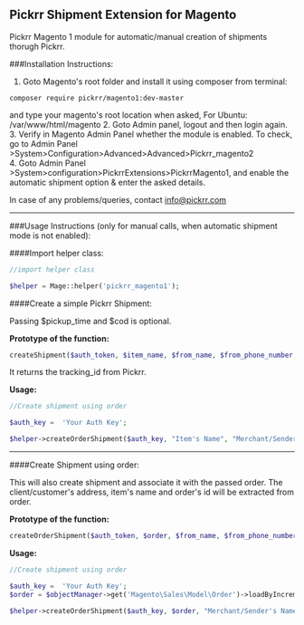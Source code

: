 ## Pickrr Shipment Extension for Magento

Pickrr Magento 1 module for automatic/manual creation of shipments thorugh Pickrr.

###Installation Instructions:

1. Goto Magento's root folder and install it using composer from terminal:
 ```shell
 composer require pickrr/magento1:dev-master
 ```
  and type your magento's root location when asked,
  For Ubuntu: /var/www/html/magento
2. Goto Admin panel, logout and then login again.
3. Verify in Magento Admin Panel whether the module is enabled. To check, go to Admin Panel >System>Configuration>Advanced>Advanced>Pickrr_magento2 <br>
4. Goto Admin Panel >System>configuration>PickrrExtensions>PickrrMagento1, and enable the automatic shipment option & enter the asked details.

In case of any problems/queries, contact info@pickrr.com

---

###Usage Instructions (only for manual calls, when automatic shipment mode is not enabled):

####Import helper class:

```php
//import helper class

$helper = Mage::helper('pickrr_magento1');

```

####Create a simple Pickrr Shipment:

Passing $pickup_time and $cod is optional.

**Prototype of the function:**
```php
createShipment($auth_token, $item_name, $from_name, $from_phone_number, $from_pincode, $from_address, $to_name, $to_phone_number, $to_pincode, $to_address, $pickup_time='NULL', $cod=0.0);
```

It returns the tracking_id from Pickrr.

**Usage:**
```php
//Create shipment using order

$auth_key =  'Your Auth Key';

$helper->createOrderShipment($auth_key, "Item's Name", "Merchant/Sender's Name", "Merchant/Sender's Phone", 'Pickup Address Pin', 'Pickup Address', '2016-06-17 17:00');
```

---

####Create Shipment using order:

This will also create shipment and associate it with the passed order. The client/customer's address, item's name and order's id will be extracted from order.

**Prototype of the function:**
```php
createOrderShipment($auth_token, $order, $from_name, $from_phone_number, $from_pincode, $from_address, $pickup_time='NULL', $cod=0.0);

```

**Usage:**
```php
//Create shipment using order

$auth_key =  'Your Auth Key';
$order = $objectManager->get('Magento\Sales\Model\Order')->loadByIncrementId('100000094');

$helper->createOrderShipment($auth_key, $order, "Merchant/Sender's Name", "Merchant/Sender's Phone", 'Pickup Address Pin', 'Pickup Address', '2016-06-17 17:00');
```
